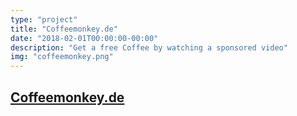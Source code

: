 ```yaml
---
type: "project"
title: "Coffeemonkey.de"
date: "2018-02-01T00:00:00-00:00"
description: "Get a free Coffee by watching a sponsored video"
img: "coffeemonkey.png"
---
```


## [Coffeemonkey.de](http://coffeemonkey.de)
